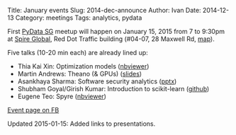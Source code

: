 Title: January events
Slug: 2014-dec-announce
Author: Ivan
Date: 2014-12-13
Category: meetings
Tags: analytics, pydata

First [PyData SG](https://facebook.com/groups/pydatasg/) meetup will
happen on January 15, 2015 from 7 to 9:30pm at [Spire
Global](http://www.spire.com/), Red Dot Traffic building (#04-07, 28 Maxwell Rd, 
[map](https://goo.gl/maps/Xhpl6)).

Five talks (10-20 min each) are already lined up:

- Thia Kai Xin: Optimization models ([nbviewer](http://nbviewer.ipython.org/gist/thiakx/73c328f00aac0fbf6075))
- Martin Andrews: Theano (& GPUs) ([slides](http://redcatlabs.com/2015-01-15_Presentation-PyDataSG/))
- Asankhaya Sharma: Software security analytics ([pptx](http://asankhaya.github.io/ppt/PyDataSing.pptx))
- Shubham Goyal/Girish Kumar: Introduction to scikit-learn ([github](https://github.com/shubhamgoyal/PyData1))
- Eugene Teo: Spyre ([nbviewer](http://nbviewer.ipython.org/github/eugeneteo/pydatasg-spyre/blob/master/slides/pydatasg-spyre.ipynb))

[Event page on FB](https://www.facebook.com/events/994351117258134/)

Updated 2015-01-15: Added links to presentations.


